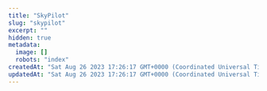 ```yaml
---
title: "SkyPilot"
slug: "skypilot"
excerpt: ""
hidden: true
metadata: 
  image: []
  robots: "index"
createdAt: "Sat Aug 26 2023 17:26:17 GMT+0000 (Coordinated Universal Time)"
updatedAt: "Sat Aug 26 2023 17:26:17 GMT+0000 (Coordinated Universal Time)"
---
```

